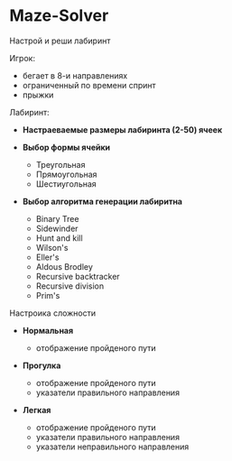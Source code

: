 # Maze-Solver
Настрой и реши лабиринт

Игрок:
  - бегает в 8-и направлениях
  - ограниченный по времени спринт
  - прыжки
  
Лабиринт:
  - **Настраеваемые размеры лабиринта (2-50) ячеек**
  - **Выбор формы ячейки**
    - Треугольная
    - Прямоугольная
    - Шестиугольная
    
  - **Выбор алгоритма генерации лабиритна**
    - Binary Tree
    - Sidewinder
    - Hunt and kill
    - Wilson's
    - Eller's
    - Aldous Brodley
    - Recursive backtracker
    - Recursive division
    - Prim's
    
Настроика сложности
  - **Нормальная**
    - отображение пройденого пути
    
  - **Прогулка** 
    - отображение пройденого пути
    - указатели правильного направления 
    
  - **Легкая**
    - отображение пройденого пути
    - указатели правильного направления 
    - указатели неправильного направления
